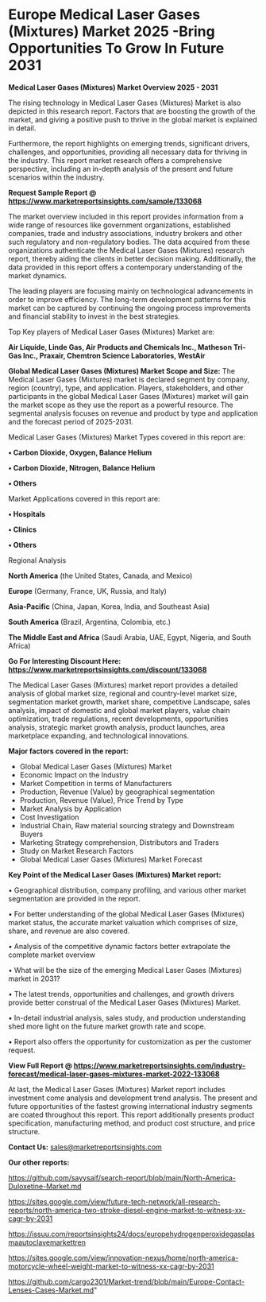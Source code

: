  # Europe Medical Laser Gases (Mixtures) Market 2025 -Bring Opportunities To Grow In Future 2031

<Strong> Medical Laser Gases (Mixtures) Market Overview 2025 - 2031</strong>

The rising technology in Medical Laser Gases (Mixtures) Market is also depicted in this research report. Factors that are boosting the growth of the market, and giving a positive push to thrive in the global market is explained in detail.

Furthermore, the report highlights on emerging trends, significant drivers, challenges, and opportunities, providing all necessary data for thriving in the industry. This report market research offers a comprehensive perspective, including an in-depth analysis of the present and future scenarios within the industry.

<strong>Request Sample Report @ <a href=https://www.marketreportsinsights.com/sample/133068>https://www.marketreportsinsights.com/sample/133068</a></strong>

The market overview included in this report provides information from a wide range of resources like government organizations, established companies, trade and industry associations, industry brokers and other such regulatory and non-regulatory bodies. The data acquired from these organizations authenticate the Medical Laser Gases (Mixtures) research report, thereby aiding the clients in better decision making. Additionally, the data provided in this report offers a contemporary understanding of the market dynamics.

The leading players are focusing mainly on technological advancements in order to improve efficiency. The long-term development patterns for this market can be captured by continuing the ongoing process improvements and financial stability to invest in the best strategies.

Top Key players of Medical Laser Gases (Mixtures) Market are:

<strong>Air Liquide, Linde Gas, Air Products and Chemicals Inc., Matheson Tri-Gas Inc., Praxair, Chemtron Science Laboratories, WestAir</strong>

<strong><b>Global Medical Laser Gases (Mixtures) Market Scope and Size:</b></strong>
The Medical Laser Gases (Mixtures) market is declared segment by company, region (country), type, and application. Players, stakeholders, and other participants in the global Medical Laser Gases (Mixtures) market will gain the market scope as they use the report as a powerful resource. The segmental analysis focuses on revenue and product by type and application and the forecast period of 2025-2031.

Medical Laser Gases (Mixtures) Market Types covered in this report are:

<strong>• Carbon Dioxide, Oxygen, Balance Helium

• Carbon Dioxide, Nitrogen, Balance Helium

• Others</strong>

Market Applications covered in this report are:

<strong>• Hospitals

• Clinics

• Others</strong> 

Regional Analysis

<strong>North America</strong> (the United States, Canada, and Mexico)

<strong>Europe</strong> (Germany, France, UK, Russia, and Italy)

<strong>Asia-Pacific</strong> (China, Japan, Korea, India, and Southeast Asia)

<strong>South America</strong> (Brazil, Argentina, Colombia, etc.)

<strong>The Middle East and Africa</strong> (Saudi Arabia, UAE, Egypt, Nigeria, and South Africa)

<strong>Go For Interesting Discount Here: <a href=https://www.marketreportsinsights.com/discount/133068>https://www.marketreportsinsights.com/discount/133068</a></strong>

The Medical Laser Gases (Mixtures) market report provides a detailed analysis of global market size, regional and country-level market size, segmentation market growth, market share, competitive Landscape, sales analysis, impact of domestic and global market players, value chain optimization, trade regulations, recent developments, opportunities analysis, strategic market growth analysis, product launches, area marketplace expanding, and technological innovations.

<strong><b>Major factors covered in the report:</b></strong>
<ul>
  <li>Global Medical Laser Gases (Mixtures) Market </li>
  <li>Economic Impact on the Industry</li>
  <li>Market Competition in terms of Manufacturers</li>
  <li>Production, Revenue (Value) by geographical segmentation</li>
  <li>Production, Revenue (Value), Price Trend by Type</li>
  <li>Market Analysis by Application</li>
  <li>Cost Investigation</li>
  <li>Industrial Chain, Raw material sourcing strategy and Downstream Buyers</li>
  <li>Marketing Strategy comprehension, Distributors and Traders</li>
  <li>Study on Market Research Factors</li>
  <li>Global Medical Laser Gases (Mixtures) Market Forecast</li>
</ul>

<strong><b>Key Point of the Medical Laser Gases (Mixtures) Market report:</b></strong>

• Geographical distribution, company profiling, and various other market segmentation are provided in the report.

• For better understanding of the global Medical Laser Gases (Mixtures) market status, the accurate market valuation which comprises of size, share, and revenue are also covered.

• Analysis of the competitive dynamic factors better extrapolate the complete market overview

• What will be the size of the emerging Medical Laser Gases (Mixtures) market in 2031?

• The latest trends, opportunities and challenges, and growth drivers provide better construal of the Medical Laser Gases (Mixtures) Market.

• In-detail industrial analysis, sales study, and production understanding shed more light on the future market growth rate and scope.

• Report also offers the opportunity for customization as per the customer request.

<strong><b>View Full Report @ <a href=https://www.marketreportsinsights.com/industry-forecast/medical-laser-gases-mixtures-market-2022-133068>https://www.marketreportsinsights.com/industry-forecast/medical-laser-gases-mixtures-market-2022-133068</a></b></strong>


At last, the Medical Laser Gases (Mixtures) Market report includes investment come analysis and development trend analysis. The present and future opportunities of the fastest growing international industry segments are coated throughout this report. This report additionally presents product specification, manufacturing method, and product cost structure, and price structure.

<strong>Contact Us:</strong>
sales@marketreportsinsights.com

<strong>Our other reports:</strong>

<a href=https://github.com/sayysaif/search-report/blob/main/North-America-Duloxetine-Market.md>https://github.com/sayysaif/search-report/blob/main/North-America-Duloxetine-Market.md</a>

<a href=https://sites.google.com/view/future-tech-network/all-research-reports/north-america-two-stroke-diesel-engine-market-to-witness-xx-cagr-by-2031>https://sites.google.com/view/future-tech-network/all-research-reports/north-america-two-stroke-diesel-engine-market-to-witness-xx-cagr-by-2031</a>

<a href=https://issuu.com/reportsinsights24/docs/europehydrogenperoxidegasplasmaautoclavemarkettren>https://issuu.com/reportsinsights24/docs/europehydrogenperoxidegasplasmaautoclavemarkettren</a>

<a href=https://sites.google.com/view/innovation-nexus/home/north-america-motorcycle-wheel-weight-market-to-witness-xx-cagr-by-2031>https://sites.google.com/view/innovation-nexus/home/north-america-motorcycle-wheel-weight-market-to-witness-xx-cagr-by-2031</a>

<a href=https://github.com/cargo2301/Market-trend/blob/main/Europe-Contact-Lenses-Cases-Market.md>https://github.com/cargo2301/Market-trend/blob/main/Europe-Contact-Lenses-Cases-Market.md</a>"
